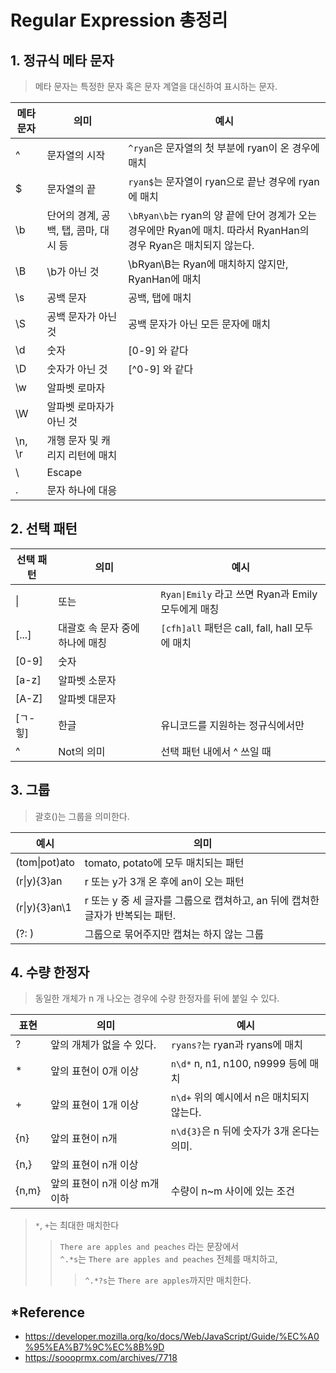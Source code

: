 # Regular Expression 총정리

## 1. 정규식 메타 문자
>메타 문자는 특정한 문자 혹은 문자 계열을 대신하여 표시하는 문자.

메타 문자 | 의미 | 예시
---- | ---- | ----
^ | 문자열의 시작 | `^ryan`은 문자열의 첫 부분에 ryan이 온 경우에 매치
$ | 문자열의 끝 | `ryan$`는 문자열이 ryan으로 끝난 경우에 ryan에 매치
\b | 단어의 경계, 공백, 탭, 콤마, 대시 등 | `\bRyan\b`는 ryan의 양 끝에 단어 경계가 오는 경우에만 Ryan에 매치. 따라서 RyanHan의 경우 Ryan은 매치되지 않는다.
\B | \b가 아닌 것 | \bRyan\B는 Ryan에 매치하지 않지만, RyanHan에 매치
\s | 공백 문자 | 공백, 탭에 매치
\S | 공백 문자가 아닌 것 | 공백 문자가 아닌 모든 문자에 매치
\d | 숫자 | [0-9] 와 같다
\D | 숫자가 아닌 것 | [^0-9] 와 같다
\w | 알파벳 로마자 |
\W | 알파벳 로마자가 아닌 것 |
\n, \r | 개행 문자 및 캐리지 리턴에 매치 |
\ | Escape |
. | 문자 하나에 대응 |

## 2. 선택 패턴
선택 패턴 | 의미 | 예시
---- | ---- | ----
\| | 또는 | `Ryan\|Emily` 라고 쓰면 Ryan과 Emily 모두에게 매칭
[...] | 대괄호 속 문자 중에 하나에 매칭 | `[cfh]all` 패턴은 call, fall, hall 모두에 매치
[0-9] | 숫자 |
[a-z] | 알파벳 소문자 |
[A-Z] | 알파벳 대문자 |
[ㄱ-힣] | 한글 | 유니코드를 지원하는 정규식에서만
\^ | Not의 의미 | 선택 패턴 내에서 ^ 쓰일 때

## 3. 그룹
>괄호()는 그룹을 의미한다.  

예시 | 의미
-- | --
(tom\|pot)ato | tomato, potato에 모두 매치되는 패턴
(r\|y){3}an | r 또는 y가 3개 온 후에 an이 오는 패턴
(r\|y){3}an\1 | r 또는 y 중 세 글자를 그룹으로 캡쳐하고, an 뒤에 캡쳐한 글자가 반복되는 패턴.
(?: ) | 그룹으로 묶어주지만 캡쳐는 하지 않는 그룹


## 4. 수량 한정자
>동일한 개체가 n 개 나오는 경우에 수량 한정자를 뒤에 붙일 수 있다.  

표현 | 의미 | 예시
---- | ---- | ----
\? | 앞의 개체가 없을 수 있다. | `ryans?`는 ryan과 ryans에 매치
\* | 앞의 표현이 0개 이상 | `n\d*` n, n1, n100, n9999 등에 매치
\+ | 앞의 표현이 1개 이상 | `n\d+` 위의 예시에서 n은 매치되지 않는다.
{n} | 앞의 표현이 n개 | `n\d{3}`은 n 뒤에 숫자가 3개 온다는 의미.
{n,} | 앞의 표현이 n개 이상 | 
{n,m} | 앞의 표현이 n개 이상 m개 이하 | 수량이 n~m 사이에 있는 조건

> `*`, `+`는 최대한 매치한다
>> `There are apples and peaches` 라는 문장에서  
>>`^.*s`는 `There are apples and peaches` 전체를 매치하고,
>>>`^.*?s`는 `There are apples`까지만 매치한다.


## *Reference
- https://developer.mozilla.org/ko/docs/Web/JavaScript/Guide/%EC%A0%95%EA%B7%9C%EC%8B%9D
- https://soooprmx.com/archives/7718
